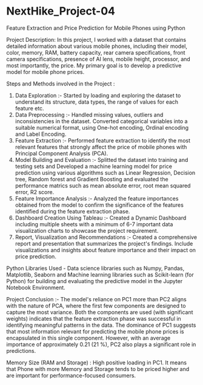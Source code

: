 # NextHike_Project-04
Feature Extraction and Price Prediction for Mobile Phones using Python

Project Description:
In this project, I worked with a dataset that contains detailed information about various mobile phones, including their model, color, memory, RAM, battery capacity, rear camera specifications, front camera specifications, presence of AI lens, mobile height, processor, and most importantly, the price. My primary goal is to develop a predictive model for mobile phone prices.

Steps and Methods involved in the Project :
1) Data Exploration :- Started by loading and exploring the dataset to understand its structure, data types, the range of values for each feature etc.
2) Data Preprocessing :- Handled missing values, outliers and inconsistencies in the dataset. Converted categorical variables into a suitable numerical format, using One-hot encoding, Ordinal encoding and Label Encoding.
3) Feature Extraction :- Performed feature extraction to identify the most relevant features that strongly affect the price of mobile phones with Principal Component Analysis (PCA).
4) Model Building and Evaluation :- Splitted the dataset into training and testing sets and Developed a machine learning model for price prediction using various algorithms such as Linear Regression, Decision tree, Random forest and Gradient Boosting and evaluated the performance matrics such as mean absolute error, root mean squared error, R2 score.
5) Feature Importance Analysis :-  Analyzed the feature importances obtained from the model to confirm the significance of the features identified during the feature extraction phase.
6) Dashboard Creation Using Tableau :- Created a Dynamic Dashboard including multiple sheets with a minimum of 6-7 important data visualization charts to showcase the project requirement.
7) Report, Visualization and Recommendations :- Created a comprehensive report and presentation that summarizes the project's findings. Include visualizations and insights about feature importance and their impact on price prediction.

Python Libraries Used - Data science libraries such as Numpy, Pandas, Matplotlib, Seaborn and Machine learning libraries such as Scikit-learn (for Python) for building and evaluating the predictive model in the Jupyter Notebook Environment.



Project Conclusion :-
The model's reliance on PC1 more than PC2 aligns with the nature of PCA, where the first few components are designed to capture the most variance. Both the components are used (with significant weights) indicates that the feature extraction phase was successful in identifying meaningful patterns in the data. The dominance of PC1 suggests that most information relevant for predicting the mobile phone prices is encapsulated in this single component. However, with an average importance of approximately 0.21 (21 %), PC2 also plays a significant role in predictions.

Memory Size (RAM and Storage) : High positive loading in PC1. It means that Phone with more Memory and Storage tends to be priced higher and are important for performance-focused consumers.






